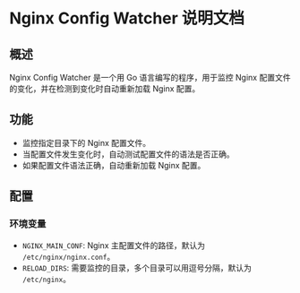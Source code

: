 # Nginx Config Watcher 说明文档

## 概述

Nginx Config Watcher 是一个用 Go 语言编写的程序，用于监控 Nginx 配置文件的变化，并在检测到变化时自动重新加载 Nginx 配置。

## 功能

- 监控指定目录下的 Nginx 配置文件。
- 当配置文件发生变化时，自动测试配置文件的语法是否正确。
- 如果配置文件语法正确，自动重新加载 Nginx 配置。

## 配置

### 环境变量

- `NGINX_MAIN_CONF`: Nginx 主配置文件的路径，默认为 `/etc/nginx/nginx.conf`。
- `RELOAD_DIRS`: 需要监控的目录，多个目录可以用逗号分隔，默认为 `/etc/nginx`。
